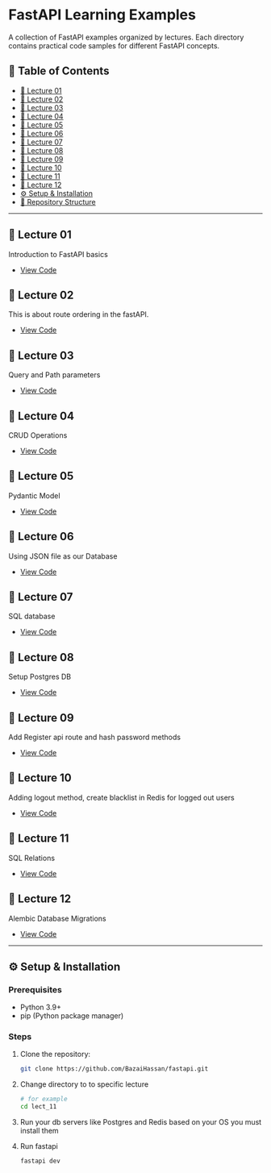 # FastAPI Learning Examples

A collection of FastAPI examples organized by lectures. Each directory contains practical code samples for different FastAPI concepts.

## 📌 Table of Contents
- [🚀 Lecture 01](#-lecture-01)
- [🚀 Lecture 02](#-lecture-02)
- [🚀 Lecture 03](#-lecture-03)
- [🚀 Lecture 04](#-lecture-04)
- [🚀 Lecture 05](#-lecture-05)
- [🚀 Lecture 06](#-lecture-06)
- [🚀 Lecture 07](#-lecture-07)
- [🚀 Lecture 08](#-lecture-08)
- [🚀 Lecture 09](#-lecture-09)
- [🚀 Lecture 10](#-lecture-10)
- [🚀 Lecture 11](#-lecture-11)
- [🚀 Lecture 12](#-lecture-12)
- [⚙️ Setup & Installation](#️-setup--installation)
- [📂 Repository Structure](#-repository-structure)

---

## 🚀 Lecture 01
Introduction to FastAPI basics
- [View Code](lect_01/)

## 🚀 Lecture 02
This is about route ordering in the fastAPI.
- [View Code](lect_02/)

## 🚀 Lecture 03
Query and Path parameters
- [View Code](lect_03/)

## 🚀 Lecture 04
CRUD Operations
- [View Code](lect_04/)

## 🚀 Lecture 05
Pydantic Model
- [View Code](lect_05/)

## 🚀 Lecture 06
Using JSON file as our Database
- [View Code](lect_06/)

## 🚀 Lecture 07
SQL database
- [View Code](lect_07/)

## 🚀 Lecture 08
Setup Postgres DB
- [View Code](lect_08/)

## 🚀 Lecture 09
Add Register api route and hash password methods
- [View Code](lect_09/)

## 🚀 Lecture 10
Adding logout method, create blacklist in Redis for logged out users
- [View Code](lect_10/)

## 🚀 Lecture 11
SQL Relations
- [View Code](lect_11/)

## 🚀 Lecture 12
Alembic Database Migrations
- [View Code](lect_12/)

---

## ⚙️ Setup & Installation

### Prerequisites
- Python 3.9+
- pip (Python package manager)

### Steps
1. Clone the repository:
   ```bash
   git clone https://github.com/BazaiHassan/fastapi.git

2. Change directory to to specific lecture
   ```bash
   # for example
   cd lect_11

3. Run your db servers like Postgres and Redis based on your OS you must install them

4. Run fastapi
   ```bash
   fastapi dev   
